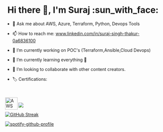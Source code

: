 <h1 align='center'> Hi there 👋, I'm Suraj :sun_with_face: </h1>


- 💬 Ask me about AWS, Azure, Terraform, Python, Devops Tools
- 📫 How to reach me: www.linkedin.com/in/suraj-singh-thakur-0a6836100

- 🔭 I’m currently working on POC's (Terraform,Ansible,Cloud Devops)
- 🌱 I’m currently learning everything :rofl:
- 👯 I’m looking to collaborate with other content creators.

- :label: Certifications:
<br />

[<img align="left" alt="AWS" width="40px" src="https://cdn.jsdelivr.net/npm/simple-icons@7.15.0/icons/amazonaws.svg" />][AWS]

<br />


<img src="https://github-readme-stats.vercel.app/api/top-langs?username=zluvsand&layout=compact&show_icons=true&theme=dark"/>

[![GitHub Streak](https://github-readme-streak-stats.herokuapp.com?user=sunsunny-hub&theme=highcontrast&hide_border=true)](https://git.io/streak-stats)


[![spotify-github-profile](https://spotify-github-profile.vercel.app/api/view?uid=31z7743rniagoafbzn6ku5u2i3wm&cover_image=true&theme=default&show_offline=false&bar_color_cover=true)](https://github.com/kittinan/spotify-github-profile)


[AWS]: https://www.credly.com/badges/78a1103c-ecf2-4a6c-9932-565bf2b6591e/public_url